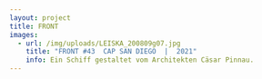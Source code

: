 ```yaml
---
layout: project
title: FRONT
images:
  - url: /img/uploads/LEISKA_200809g07.jpg
    title: "FRONT #43  CAP SAN DIEGO  |  2021"
    info: Ein Schiff gestaltet vom Architekten Cäsar Pinnau.
---
```

